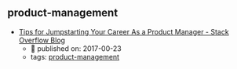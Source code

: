 product-management 
---
* [Tips for Jumpstarting Your Career As a Product Manager - Stack Overflow Blog](https://stackoverflow.blog/2017/06/23/tips-jumpstarting-career-product-manager/)
    * :calendar: published on: 2017-00-23
    * tags: [product-management](../tags/product-management.md)
